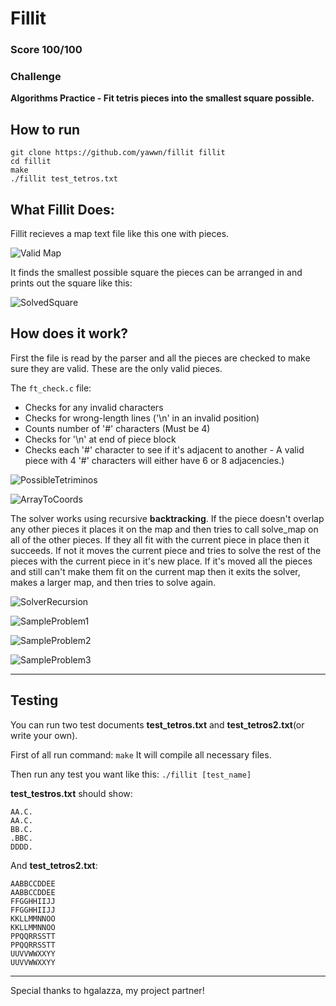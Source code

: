 # Fillit
### Score 100/100

### Challenge

**Algorithms Practice - Fit tetris pieces into the smallest square possible.**

## How to run

```console
git clone https://github.com/yawwn/fillit fillit
cd fillit
make
./fillit test_tetros.txt
```

## What Fillit Does:
Fillit recieves a map text file like this one with pieces.

![Valid Map](https://github.com/Jemmeh/42-Fillit/blob/master/WorkFiles/ExplainationImages/ExampleMapFile.png?raw=true)

It finds the smallest possible square the pieces can be arranged in and prints out the square like this:

![SolvedSquare](https://github.com/Jemmeh/42-Fillit/blob/master/WorkFiles/ExplainationImages/ExampleSolution.png?raw=true)


## How does it work?

First the file is read by the parser and all the pieces are checked to make sure they are valid. These are the only valid pieces. 

The `ft_check.c` file:

* Checks for any invalid characters
* Checks for wrong-length lines ('\n' in an invalid position)
* Counts number of '#' characters (Must be 4)
* Checks for '\n' at end of piece block
* Checks each '#' character to see if it's adjacent to another - A valid piece with 4 '#' characters will either have 6 or 8 adjacencies.)

![PossibleTetriminos](https://github.com/Jemmeh/42-Fillit/blob/master/WorkFiles/ExplainationImages/Screen%20Shot%202019-03-19%20at%206.38.58%20PM.png?raw=true)

![ArrayToCoords](https://github.com/Jemmeh/42-Fillit/blob/master/WorkFiles/ExplainationImages/BufArrayToCoords.png?raw=true)


The solver works using recursive **backtracking**. If the piece doesn't overlap any other pieces it places it on the map and then tries to call solve_map on all of the other pieces. If they all fit with the current piece in place then it succeeds. If not it moves the current piece and tries to solve the rest of the pieces with the current piece in it's new place. If it's moved all the pieces and still can't make them fit on the current map then it exits the solver, makes a larger map, and then tries to solve again.

![SolverRecursion](https://github.com/Jemmeh/42-Fillit/blob/master/WorkFiles/ExplainationImages/Screen%20Shot%202019-03-19%20at%206.40.16%20PM.png?raw=true)

![SampleProblem1](https://github.com/Jemmeh/42-Fillit/blob/master/WorkFiles/ExplainationImages/Screen%20Shot%202019-03-19%20at%206.42.27%20PM.png?raw=true)

![SampleProblem2](https://github.com/Jemmeh/42-Fillit/blob/master/WorkFiles/ExplainationImages/Screen%20Shot%202019-03-19%20at%206.42.45%20PM.png?raw=true)

![SampleProblem3](https://github.com/Jemmeh/42-Fillit/blob/master/WorkFiles/ExplainationImages/RecursiveBacktrack.png?raw=true)

------------

## Testing
You can run two test documents **test_tetros.txt** and **test_tetros2.txt**(or write your own).

First of all run command: `make`
It will compile all necessary files.

Then run any test you want like this: `./fillit [test_name]`

**test_testros.txt** should show:
```console
AA.C.
AA.C.
BB.C.
.BBC.
DDDD.
```
And **test_tetros2.txt**:
```console
AABBCCDDEE
AABBCCDDEE
FFGGHHIIJJ
FFGGHHIIJJ
KKLLMMNNOO
KKLLMMNNOO
PPQQRRSSTT
PPQQRRSSTT
UUVVWWXXYY
UUVVWWXXYY
```
--------
Special thanks to hgalazza, my project partner!
